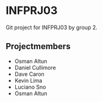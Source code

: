 # INFPRJ03
Git project for INFPRJ03 by group 2.
## Projectmembers
- Osman Altun
- Daniel Cullimore
- Dave Caron
- Kevin Lima
- Luciano Sno
- Osman Altun


